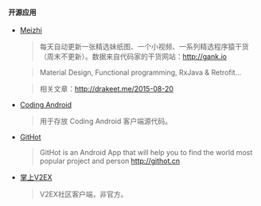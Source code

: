 #### 开源应用

* [Meizhi][]

  > 每天自动更新一张精选妹纸图、一个小视频、一系列精选程序猿干货（周末不更新）。数据来自代码家的干货网站：http://gank.io

  > Material Design, Functional programming, RxJava & Retrofit...

  > 相关文章：http://drakeet.me/2015-08-20

   [Meizhi]: https://github.com/drakeet/Meizhi

* [Coding Android][]

  > 用于存放 Coding Android 客户端源代码。

   [Coding Android]: https://coding.net/u/coding/p/Coding-Android/git

* [GitHot][]

  > GitHot is an Android App that will help you to find the world most popular project and person http://githot.cn

   [GitHot]: https://github.com/andyiac/githot

* [掌上V2EX][]

  > V2EX社区客户端，非官方。

   [掌上V2EX]: https://github.com/greatyao/v2ex-android

